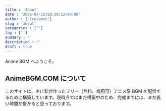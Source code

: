 ```yaml
---
title : 'About'
date : '2025-07-15T18:30:12+09:00'
author : ['icysamon']
slug : 'about'
categories : ['']
tag : ['']
summary : ''
description : ''
draft : true
---
```


Anime BGM へようこそ。

## AnimeBGM.COM について

このサイトは、主に私が作ったフリー（無料、商用可）アニメ系 BGM を配信するために構築しています。現時点ではまだ構築中のため、完成までには、まだ長い時間が掛かると思っております。